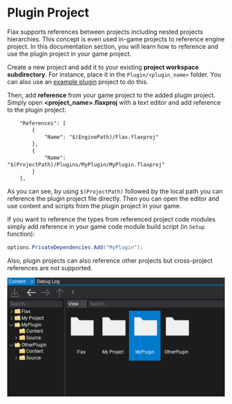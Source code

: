 # Plugin Project

Flax supports references between projects including nested projects hierarchies. This concept is even used in-game projects to reference engine project. In this documentation section, you will learn how to reference and use the plugin project in your game project.

Create a new project and add it to your existing **project workspace subdirectory**. For instance, place it in the `Plugin/<plugin_name>` folder. You can also use an [example plugin](https://github.com/FlaxEngine/ExamplePlugin) project to do this.

Then, add **reference** from your game project to the added plugin project. Simply open **<project_name>.flaxproj** with a text editor and add reference to the plugin project:

```
	"References": [
		{
			"Name": "$(EnginePath)/Flax.flaxproj"
		},
		{
			"Name": "$(ProjectPath)/Plugins/MyPlugin/MyPlugin.flaxproj"
		}
	],
```

As you can see, by using `$(ProjectPath)` followed by the local path you can reference the plugin project file directly. Then you can open the editor and use content and scripts from the plugin project in your game.

If you want to reference the types from referenced project code modules simply add reference in your game code module build script (in `Setup` function):

```cs
options.PrivateDependencies.Add("MyPlugin");
```

Also, plugin projects can also reference other projects but cross-project references are not supported.

![Plugin Project In Editor](media/plugin-projects.png)
